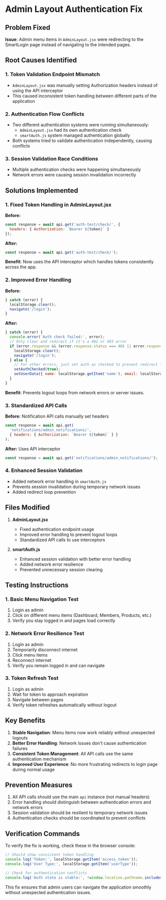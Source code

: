 # Admin Layout Authentication Fix

## Problem Fixed

**Issue**: Admin menu items in `AdminLayout.jsx` were redirecting to the SmartLogin page instead of navigating to the intended pages.

## Root Causes Identified

### 1. Token Validation Endpoint Mismatch
- `AdminLayout.jsx` was manually setting Authorization headers instead of using the API interceptor
- This caused inconsistent token handling between different parts of the application

### 2. Authentication Flow Conflicts
- Two different authentication systems were running simultaneously:
  - `AdminLayout.jsx` had its own authentication check
  - `smartAuth.js` system managed authentication globally
- Both systems tried to validate authentication independently, causing conflicts

### 3. Session Validation Race Conditions
- Multiple authentication checks were happening simultaneously
- Network errors were causing session invalidation incorrectly

## Solutions Implemented

### 1. Fixed Token Handling in AdminLayout.jsx
**Before:**
```javascript
const response = await api.get('auth-test/check/', {
  headers: { Authorization: `Bearer ${token}` }
});
```

**After:**
```javascript
const response = await api.get('auth-test/check/');
```

**Benefit**: Now uses the API interceptor which handles tokens consistently across the app.

### 2. Improved Error Handling
**Before:**
```javascript
} catch (error) {
  localStorage.clear();
  navigate('/login');
}
```

**After:**
```javascript
} catch (error) {
  console.error('Auth check failed:', error);
  // Only clear and redirect if it's a 401 or 403 error
  if (error.response && (error.response.status === 401 || error.response.status === 403)) {
    localStorage.clear();
    navigate('/login');
  } else {
    // For other errors, just set auth as checked to prevent redirect loops
    setAuthChecked(true);
    setUserData({ name: localStorage.getItem('name'), email: localStorage.getItem('username') });
  }
}
```

**Benefit**: Prevents logout loops from network errors or server issues.

### 3. Standardized API Calls
**Before:** Notification API calls manually set headers
```javascript
const response = await api.get(
  'notifications/admin_notifications/',
  { headers: { Authorization: `Bearer ${token}` } }
);
```

**After:** Uses API interceptor
```javascript
const response = await api.get('notifications/admin_notifications/');
```

### 4. Enhanced Session Validation
- Added network error handling in `smartAuth.js`
- Prevents session invalidation during temporary network issues
- Added redirect loop prevention

## Files Modified

1. **AdminLayout.jsx**
   - Fixed authentication endpoint usage
   - Improved error handling to prevent logout loops
   - Standardized API calls to use interceptors

2. **smartAuth.js**
   - Enhanced session validation with better error handling
   - Added network error resilience
   - Prevented unnecessary session clearing

## Testing Instructions

### 1. Basic Menu Navigation Test
1. Login as admin
2. Click on different menu items (Dashboard, Members, Products, etc.)
3. Verify you stay logged in and pages load correctly

### 2. Network Error Resilience Test
1. Login as admin
2. Temporarily disconnect internet
3. Click menu items
4. Reconnect internet
5. Verify you remain logged in and can navigate

### 3. Token Refresh Test
1. Login as admin
2. Wait for token to approach expiration
3. Navigate between pages
4. Verify token refreshes automatically without logout

## Key Benefits

1. **Stable Navigation**: Menu items now work reliably without unexpected logouts
2. **Better Error Handling**: Network issues don't cause authentication failures
3. **Consistent Token Management**: All API calls use the same authentication mechanism
4. **Improved User Experience**: No more frustrating redirects to login page during normal usage

## Prevention Measures

1. All API calls should use the main `api` instance (not manual headers)
2. Error handling should distinguish between authentication errors and network errors
3. Session validation should be resilient to temporary network issues
4. Authentication checks should be coordinated to prevent conflicts

## Verification Commands

To verify the fix is working, check these in the browser console:

```javascript
// Should show consistent token handling
console.log('Token:', localStorage.getItem('access_token'));
console.log('User Type:', localStorage.getItem('userType'));

// Check for authentication conflicts
console.log('Auth state is stable:', !window.location.pathname.includes('/login'));
```

This fix ensures that admin users can navigate the application smoothly without unexpected authentication issues.
